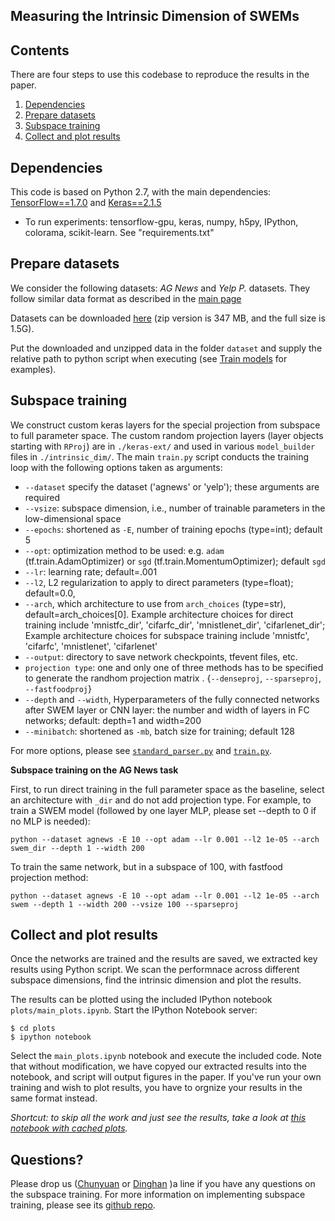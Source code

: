 ## Measuring the Intrinsic Dimension of SWEMs


## Contents
There are four steps to use this codebase to reproduce the results in the paper.

1. [Dependencies](#Dependencies)
2. [Prepare datasets](#Prepare-datasets)
3. [Subspace training](#Subspace-training)
4. [Collect and plot results](#Collect-and-plot-results)


## Dependencies

This code is based on Python 2.7, with the main dependencies: [TensorFlow==1.7.0](https://www.tensorflow.org/) and [Keras==2.1.5](https://keras.io/)
 
 * To run experiments: tensorflow-gpu, keras, numpy, h5py, IPython, colorama, scikit-learn. See "requirements.txt"
 
## Prepare datasets

We consider the following datasets: _AG News_  and _Yelp P._ datasets. They follow similar data format as described in the [main page](https://github.com/dinghanshen/SWEM) 

Datasets can be downloaded [here](https://drive.google.com) (zip version is 347 MB, and the full size is 1.5G).

Put the downloaded and unzipped data in the folder `dataset` and supply the relative path to python script when executing (see [Train models](#Train-models) for examples).

## Subspace training

We construct custom keras layers for the special projection from subspace to full parameter space. The custom random projection layers (layer objects starting with `RProj`) are in `./keras-ext/` and used in various `model_builder` files in `./intrinsic_dim/`. The main `train.py` script conducts the training loop with the following options taken as arguments:  

- `--dataset` specify the dataset ('agnews' or 'yelp'); these arguments are required
- `--vsize`: subspace dimension, i.e., number of trainable parameters in the low-dimensional space
- `--epochs`: shortened as `-E`, number of training epochs (type=int); default 5
- `--opt`: optimization method to be used: e.g. `adam` (tf.train.AdamOptimizer) or `sgd` (tf.train.MomentumOptimizer); default `sgd`
- `--lr`: learning rate; default=.001
- `--l2`, L2 regularization to apply to direct parameters (type=float); default=0.0,
- `--arch`, which architecture to use from `arch_choices` (type=str), default=arch_choices[0]. Example architecture choices for direct training include 'mnistfc_dir', 'cifarfc_dir', 'mnistlenet_dir', 'cifarlenet_dir'; Example architecture choices for subspace training include 'mnistfc', 'cifarfc', 'mnistlenet',  'cifarlenet'                   
- `--output`: directory to save network checkpoints, tfevent files, etc.
- `projection type`: one and only one of three methods has to be specified to generate the randhom projection matrix . {`--denseproj`, `--sparseproj`, `--fastfoodproj`}
- `--depth` and `--width`, Hyperparameters of the fully connected networks after SWEM layer or CNN layer: the number and width of layers in FC networks; default: depth=1 and width=200
- `--minibatch`: shortened as `-mb`, batch size for training; default 128


For more options, please see [`standard_parser.py`](./intrinsic_dim/standard_parser.py) and [`train.py`](./intrinsic_dim/train.py).

**Subspace training on the AG News task**

First, to run direct training in the full parameter space as the baseline, select an architecture with `_dir` and do not add projection type. For example, to train a SWEM model (followed by one layer MLP, please set --depth to 0 if no MLP is needed):
```
python --dataset agnews -E 10 --opt adam --lr 0.001 --l2 1e-05 --arch swem_dir --depth 1 --width 200
```

To train the same network, but in a subspace of 100, with fastfood projection method:
```
python --dataset agnews -E 10 --opt adam --lr 0.001 --l2 1e-05 --arch swem --depth 1 --width 200 --vsize 100 --sparseproj
```

## Collect and plot results

Once the networks are trained and the results are saved, we extracted key results using Python script. We scan the performnace across different subspace dimensions, find the intrinsic dimension and plot the results.

The results can be plotted using the included IPython notebook `plots/main_plots.ipynb`.
Start the IPython Notebook server:

```
$ cd plots
$ ipython notebook
```

Select the `main_plots.ipynb` notebook and execute the included
code. Note that without modification, we have copyed our extracted results into the notebook, and script will output figures in the paper. If you've run your own training and wish to plot results, you have to orgnize your results in the same format instead.

_Shortcut: to skip all the work and just see the results, take a look at [this notebook with cached plots](plots/main_plots.ipynb)._


## Questions?

Please drop us ([Chunyuan](http://chunyuan.li/) or [Dinghan](https://sites.google.com/view/dinghanshen/) )a line if you have any questions on the subspace training. For more information on implementing subspace training, please see its [github repo](https://github.com/uber-research/intrinsic-dimension).  

